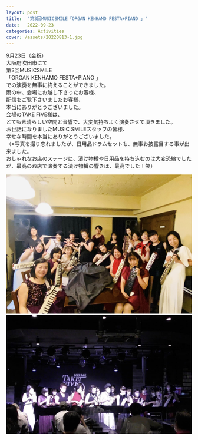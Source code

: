 ```yaml
---
layout: post
title:  "第3回MUSICSMILE「ORGAN KENHAMO FESTA+PIANO 」"
date:   2022-09-23 
categories: Activities
cover: /assets/20220813-1.jpg
---
```


9月23日（金祝）  
大阪府吹田市にて  
第3回MUSICSMILE    
「ORGAN KENHAMO FESTA+PIANO 」  
での演奏を無事に終えることができました。  
雨の中、会場にお越し下さったお客様、  
配信をご覧下さいましたお客様、  
本当にありがとうございました。  
会場のTAKE FIVE様は、  
とても素晴らしい空間と音響で、大変気持ちよく演奏させて頂きました。  
お世話になりましたMUSIC SMILEスタッフの皆様、  
幸せな時間を本当にありがとうございました。  
（※写真を撮り忘れましたが、日用品ドラムセットも、無事お披露目する事が出来ました。  
おしゃれなお店のステージに、漬け物樽や日用品を持ち込むのは大変恐縮でしたが、最高のお店で演奏する漬け物樽の響きは、最高でした！笑）   
    
<img border="0" src="/assets/20220923-1.jpg">    
<img border="0" src="/assets/20220923-2.jpg">  
